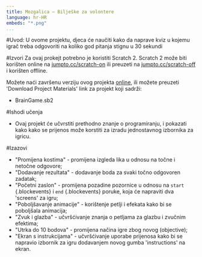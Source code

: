 ```yaml
---
title: Mozgalica — Bilješke za volontere
language: hr-HR
embeds: "*.png"
...
```


#Uvod:
U ovome projektu, djeca će naučiti kako da naprave kviz u kojemu igrač treba odgovoriti na koliko god pitanja stignu u 30 sekundi

#Izvori
Za ovaj prokejt potrebno je koristiti Scratch 2. Scratch 2 može biti korišten online na [jumpto.cc/scratch-on](http://jumpto.cc/scratch-on) ili preuzeti na [jumpto.cc/scratch-off](http://jumpto.cc/scratch-off) i korišten offline.

Možete naći završenu verziju ovog projekta <a href="http://scratch.mit.edu/projects/42225768/#editor">online</a>, ili možete preuzeti 'Download Project Materials' link za projekt koji sadrži: 

+ BrainGame.sb2

#Ishodi učenja
+ Ovaj projekt će učvrstiti prethodno znanje o programiranju, i pokazati kako kako se prijenos može korstiti za izradu jednostavnog izbornika za igricu.

#Izazovi
+ "Promijena kostima" - promijena izgleda lika u odnosu na točne i netočne odgovore;
+ "Dodavanje rezultata" - dodavanje boda za svaki točno odgovoren zadatak;
+ "Početni zaslon" - promijena pozadine pozornice u odnosu na `start` {.blockevents} i `end` {.blockevents} poruke, koja će napraviti dva 'screens' za igru;
+ "Poboljšavanje animacije" - korištenje petlji i efekata kako bi se poboljšala animacija;
+ "Zvuk i glazba" - učvršćivanje znanja o petljama za glazbu i zvučnim efektima;
+ "Utrka do 10 bodova" - promijena načina igre zbog novog (objective);
+ "Ekran s instrukcijama" - učvršćivanje uporabe prijenosa kako bi se napravio izbornik za igru dodavanjem novog gumba 'instructions' na ekran.

